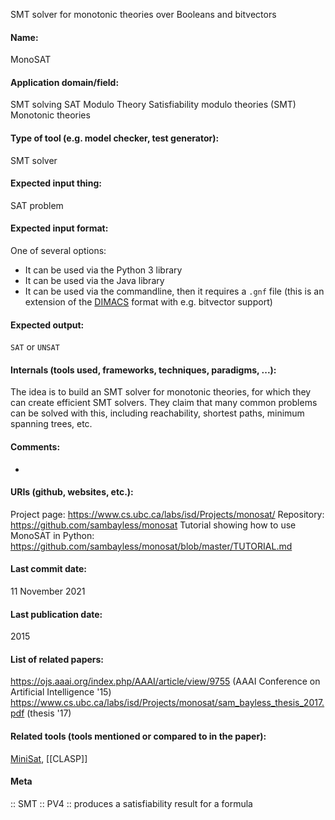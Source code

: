 SMT solver for monotonic theories over Booleans and bitvectors

#### Name:
MonoSAT

#### Application domain/field:
SMT solving
SAT Modulo Theory
Satisfiability modulo theories (SMT)
Monotonic theories

#### Type of tool (e.g. model checker, test generator):
SMT solver

#### Expected input thing:
SAT problem

#### Expected input format:
One of several options:
- It can be used via the Python 3 library
- It can be used via the Java library
- It can be used via the commandline, then it requires a `.gnf` file (this is an extension of the [DIMACS](../../../Formats/DIMACS.md) format with e.g. bitvector support)

#### Expected output:
`SAT` or `UNSAT`

#### Internals (tools used, frameworks, techniques, paradigms, ...):
The idea is to build an SMT solver for monotonic theories, for which they can create efficient SMT solvers. They claim that many common problems can be solved with this, including reachability, shortest paths, minimum spanning trees, etc.

#### Comments:
-

#### URIs (github, websites, etc.):
Project page: https://www.cs.ubc.ca/labs/isd/Projects/monosat/
Repository: https://github.com/sambayless/monosat
Tutorial showing how to use MonoSAT in Python: https://github.com/sambayless/monosat/blob/master/TUTORIAL.md

#### Last commit date:
11 November 2021

#### Last publication date:
2015

#### List of related papers:
https://ojs.aaai.org/index.php/AAAI/article/view/9755 (AAAI Conference on Artificial Intelligence '15)
https://www.cs.ubc.ca/labs/isd/Projects/monosat/sam_bayless_thesis_2017.pdf (thesis '17)

#### Related tools (tools mentioned or compared to in the paper):
[MiniSat](../SAT/MiniSat.md), [[CLASP]]

#### Meta
:: SMT
:: PV4 :: produces a satisfiability result for a formula